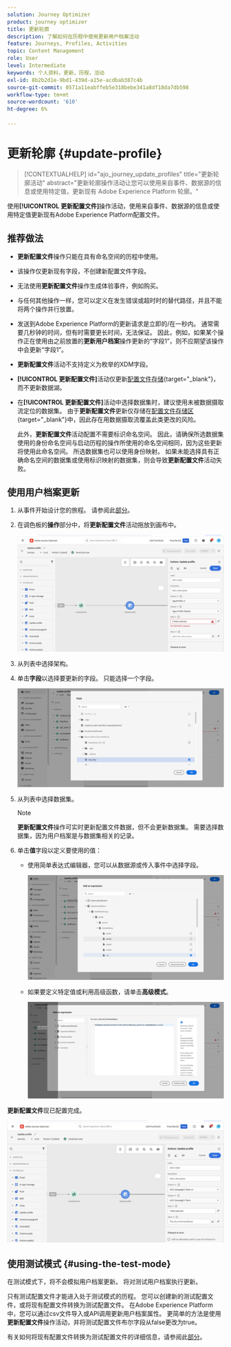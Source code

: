 ```yaml
---
solution: Journey Optimizer
product: journey optimizer
title: 更新轮廓
description: 了解如何在历程中使用更新用户档案活动
feature: Journeys, Profiles, Activities
topic: Content Management
role: User
level: Intermediate
keywords: 个人资料，更新，历程，活动
exl-id: 8b2b2d1e-9bd1-439d-a15e-acdbab387c4b
source-git-commit: 0571a11eabffeb5e318bebe341a8df18da7db598
workflow-type: tm+mt
source-wordcount: '610'
ht-degree: 6%

---
```


# 更新轮廓 {#update-profile}

>[!CONTEXTUALHELP]
>id="ajo_journey_update_profiles"
>title="更新轮廓活动"
>abstract="更新轮廓操作活动让您可以使用来自事件、数据源的信息或使用特定值，更新现有 Adobe Experience Platform 轮廓。"

使用&#x200B;**[!UICONTROL 更新配置文件]**&#x200B;操作活动，使用来自事件、数据源的信息或使用特定值更新现有Adobe Experience Platform配置文件。

## 推荐做法

* **更新配置文件**&#x200B;操作只能在具有命名空间的历程中使用。
* 该操作仅更新现有字段，不创建新配置文件字段。
* 无法使用&#x200B;**更新配置文件**&#x200B;操作生成体验事件，例如购买。
* 与任何其他操作一样，您可以定义在发生错误或超时时的替代路径，并且不能将两个操作并行放置。
* 发送到Adobe Experience Platform的更新请求是立即的/在一秒内。 通常需要几秒钟的时间，但有时需要更长时间，无法保证。 因此，例如，如果某个操作正在使用由之前放置的&#x200B;**更新用户档案**&#x200B;操作更新的“字段1”，则不应期望该操作中会更新“字段1”。
* **更新配置文件**&#x200B;活动不支持定义为枚举的XDM字段。
* **[!UICONTROL 更新配置文件]**&#x200B;活动仅更新[配置文件存储](https://experienceleague.adobe.com/docs/experience-platform/profile/home.html#profile-data-store){target="_blank"}，而不更新数据湖。
* 在&#x200B;**[!UICONTROL 更新配置文件]**&#x200B;活动中选择数据集时，建议使用未被数据摄取流定位的数据集。 由于&#x200B;**更新配置文件**&#x200B;更新仅存储在[配置文件存储区](https://experienceleague.adobe.com/docs/experience-platform/profile/home.html#profile-data-store){target="_blank"}中，因此存在用数据摄取流覆盖此类更改的风险。

  此外，**更新配置文件**&#x200B;活动配置不需要标识命名空间。 因此，请确保所选数据集使用的身份命名空间与启动历程的操作所使用的命名空间相同，因为这些更新将使用此命名空间。 所选数据集也可以使用身份映射。 如果未能选择具有正确命名空间的数据集或使用标识映射的数据集，则会导致&#x200B;**更新配置文件**&#x200B;活动失败。



## 使用用户档案更新

1. 从事件开始设计您的旅程。 请参阅此[部分](../building-journeys/journey.md)。

1. 在调色板的&#x200B;**操作**&#x200B;部分中，将&#x200B;**更新配置文件**&#x200B;活动拖放到画布中。

   ![](assets/profileupdate0.png)

1. 从列表中选择架构。

1. 单击&#x200B;**字段**&#x200B;以选择要更新的字段。 只能选择一个字段。

   ![](assets/profileupdate2.png)

1. 从列表中选择数据集。

   >[!NOTE]
   >
   >**更新配置文件**&#x200B;操作可实时更新配置文件数据，但不会更新数据集。 需要选择数据集，因为用户档案是与数据集相关的记录。

1. 单击&#x200B;**值**&#x200B;字段以定义要使用的值：

   * 使用简单表达式编辑器，您可以从数据源或传入事件中选择字段。

     ![](assets/profileupdate4.png)

   * 如果要定义特定值或利用高级函数，请单击&#x200B;**高级模式**。

     ![](assets/profileupdate3.png)

**更新配置文件**&#x200B;现已配置完成。

![](assets/profileupdate1.png)


## 使用测试模式 {#using-the-test-mode}

在测试模式下，将不会模拟用户档案更新。 将对测试用户档案执行更新。

只有测试配置文件才能进入处于测试模式的历程。 您可以创建新的测试配置文件，或将现有配置文件转换为测试配置文件。 在Adobe Experience Platform中，您可以通过csv文件导入或API调用更新用户档案属性。 更简单的方法是使用&#x200B;**更新配置文件**&#x200B;操作活动，并将测试配置文件布尔字段从false更改为true。

有关如何将现有配置文件转换为测试配置文件的详细信息，请参阅此[部分](../audience/creating-test-profiles.md#create-test-profiles-csv)。
